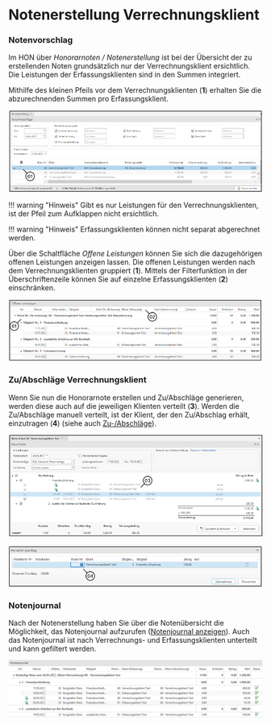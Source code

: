 # Notenerstellung Verrechnungsklient

### Notenvorschlag

Im HON über *Honorarnoten / Notenerstellung* ist bei der Übersicht der
zu erstellenden Noten grundsätzlich nur der Verrechnungsklient
ersichtlich. Die Leistungen der Erfassungsklienten sind in den Summen
integriert.

Mithilfe des kleinen Pfeils vor dem Verrechnungsklienten (**1**)
erhalten Sie die abzurechnenden Summen pro Erfassungsklient.

![](<img/image120.png>)

!!! warning "Hinweis"
    Gibt es nur Leistungen für den Verrechnungsklienten, ist der Pfeil zum
    Aufklappen nicht ersichtlich.

!!! warning "Hinweis"
    Erfassungsklienten können nicht separat abgerechnet werden.

Über die Schaltfläche *Offene Leistungen* können Sie sich die
dazugehörigen offenen Leistungen anzeigen lassen. Die offenen Leistungen
werden nach dem Verrechnungsklienten gruppiert (**1**). Mittels der
Filterfunktion in der Überschriftenzeile können Sie auf einzelne
Erfassungsklienten (**2**) einschränken.

![](<img/image121.png>)

### Zu/Abschläge Verrechnungsklient

Wenn Sie nun die Honorarnote erstellen und Zu/Abschläge generieren, werden
diese auch auf die jeweiligen Klienten verteilt (**3**). Werden die
Zu/Abschläge manuell verteilt, ist der Klient, der den Zu/Abschlag
erhält, einzutragen (**4**) (siehe auch [Zu-/Abschläge](../Notenerstellung/Notenerstellung.md#zu-abschlage)).

![](<img/image122.png>)

![](<img/image123.png>)

### Notenjournal

Nach der Notenerstellung haben Sie über die Notenübersicht die
Möglichkeit, das Notenjournal aufzurufen ([Notenjournal anzeigen](../Notenübersicht.md#notenjournal-anzeigen)). Auch das Notenjournal ist nach Verrechnungs- und Erfassungsklienten unterteilt und kann gefiltert werden.

![](<img/image124.png>)